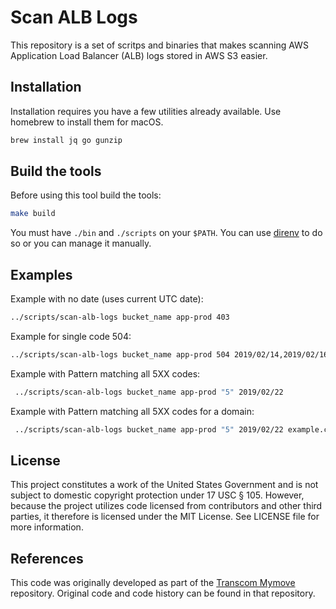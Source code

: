 # Scan ALB Logs

This repository is a set of scritps and binaries that makes scanning AWS Application Load Balancer (ALB) logs stored in
AWS S3 easier.

## Installation

Installation requires you have a few utilities already available. Use homebrew to install them for macOS.

```sh
brew install jq go gunzip
```

## Build the tools

Before using this tool build the tools:

```sh
make build
```

You must have `./bin` and `./scripts` on your `$PATH`. You can use [direnv](https://direnv.net/) to do so or you can manage it manually.

## Examples

Example with no date (uses current UTC date):

```sh
../scripts/scan-alb-logs bucket_name app-prod 403
```

Example for single code 504:

```sh
../scripts/scan-alb-logs bucket_name app-prod 504 2019/02/14,2019/02/16
```

Example with Pattern matching all 5XX codes:

```sh
 ../scripts/scan-alb-logs bucket_name app-prod "5" 2019/02/22
```

Example with Pattern matching all 5XX codes for a domain:

```sh
 ../scripts/scan-alb-logs bucket_name app-prod "5" 2019/02/22 example.com
```

## License

This project constitutes a work of the United States Government and is not subject to domestic copyright protection under 17 USC § 105.  However, because the project utilizes code licensed from contributors and other third parties, it therefore is licensed under the MIT License.  See LICENSE file for more information.

## References

This code was originally developed as part of the [Transcom Mymove](https://github.com/transcom/mymove) repository.
Original code and code history can be found in that repository.
